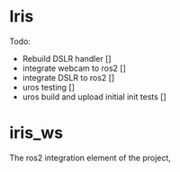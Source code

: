 # Iris

Todo:
- Rebuild DSLR handler []
- integrate webcam to ros2 []
- integrate DSLR to ros2 []
- uros testing []
- uros build and upload initial init tests []




# iris_ws 
The ros2 integration element of the project, 

